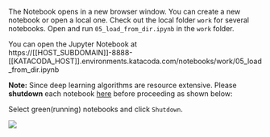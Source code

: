 
The Notebook opens in a new browser window. You can create a new notebook or open a local one. Check out the local folder `work` for several notebooks. Open and run `05_load_from_dir.ipynb` in the `work` folder.

You can open the Jupyter Notebook at https://[[HOST_SUBDOMAIN]]-8888-[[KATACODA_HOST]].environments.katacoda.com/notebooks/work/05_load_from_dir.ipynb


**Note:**
Since deep learning algorithms are resource extensive. Please **shutdown** each notebook [here](https://[[HOST_SUBDOMAIN]]-8888-[[KATACODA_HOST]].environments.katacoda.com/notebooks/work) before proceeding as shown below:

Select green(running) notebooks and click `Shutdown`.

![](https://github.com/fenago/katacoda-scenarios/raw/master/deep-learning-computer-vision/2.JPG)